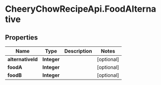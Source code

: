 # CheeryChowRecipeApi.FoodAlternative

## Properties
Name | Type | Description | Notes
------------ | ------------- | ------------- | -------------
**alternativeId** | **Integer** |  | [optional] 
**foodA** | **Integer** |  | [optional] 
**foodB** | **Integer** |  | [optional] 


